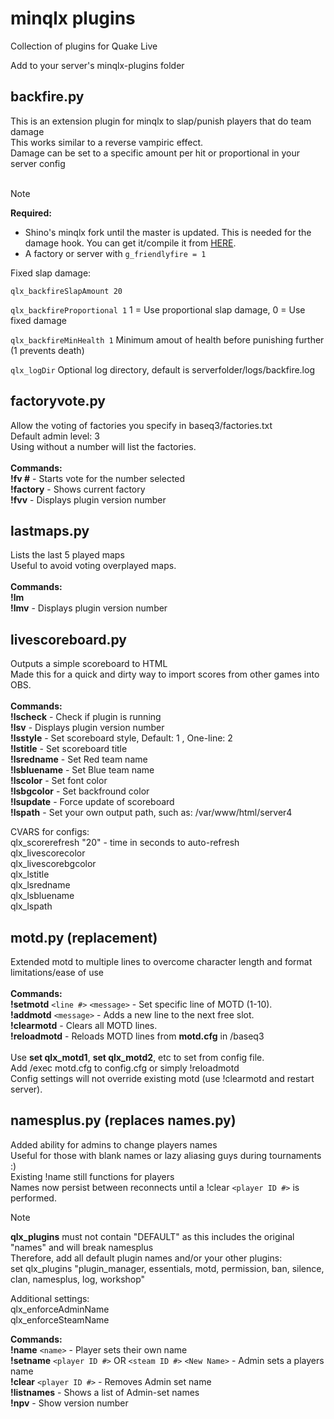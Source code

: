 # minqlx plugins
Collection of plugins for Quake Live

Add to your server's minqlx-plugins folder

## backfire.py
This is an extension plugin for minqlx to slap/punish players that do team damage<br>
This works similar to a reverse vampiric effect.<br>
Damage can be set to a specific amount per hit or proportional in your server config<br>
<br>
> [!NOTE]
> **Required:**<br>
> + Shino's minqlx fork until the master is updated. This is needed for the damage hook. You can get it/compile it from [HERE](https://github.com/mgaertne/minqlx).<br>
> + A factory or server with `g_friendlyfire = 1`<br>

Fixed slap damage:<br>

`qlx_backfireSlapAmount 20`

`qlx_backfireProportional 1`
1 = Use proportional slap damage, 0 = Use fixed damage<br>

`qlx_backfireMinHealth 1`
Minimum amout of health before punishing further (1 prevents death)<br>

`qlx_logDir`
Optional log directory, default is serverfolder/logs/backfire.log<br>

## factoryvote.py<br>

Allow the voting of factories you specify in baseq3/factories.txt<br>
Default admin level: 3<br>
Using without a number will list the factories.<br>
<br>
**Commands:**<br>
**!fv #** - Starts vote for the number selected<br>
**!factory** - Shows current factory<br>
**!fvv**  - Displays plugin version number

## lastmaps.py<br>
Lists the last 5 played maps<br>
Useful to avoid voting overplayed maps.<br>
<br>
**Commands:**<br>
**!lm**<br>
**!lmv**  - Displays plugin version number

## livescoreboard.py<br>
Outputs a simple scoreboard to HTML<br>
Made this for a quick and dirty way to import scores from other games into OBS.<br>
<br>
**Commands:**<br>
**!lscheck** - Check if plugin is running<br>
**!lsv**  - Displays plugin version number<br>
**!lsstyle**  - Set scoreboard style, Default: 1 , One-line: 2<br>
**!lstitle** - Set scoreboard title<br>
**!lsredname** - Set Red team name<br>
**!lsbluename** - Set Blue team name<br>
**!lscolor** - Set font color<br>
**!lsbgcolor** - Set backfround color<br>
**!lsupdate** - Force update of scoreboard<br>
**!lspath** - Set your own output path, such as: /var/www/html/server4<br>

CVARS for configs:<br>
qlx_scorerefresh "20" - time in seconds to auto-refresh<br>
qlx_livescorecolor<br>
qlx_livescorebgcolor<br>
qlx_lstitle<br>
qlx_lsredname<br>
qlx_lsbluename<br>
qlx_lspath<br>

## motd.py (replacement)<br>
Extended motd to multiple lines to overcome character length and format limitations/ease of use<br>
<br>
**Commands:**<br>
**!setmotd** `<line #>` `<message>`	- Set specific line of MOTD (1-10).<br>
**!addmotd** `<message>`      - Adds a new line to the next free slot.<br>
**!clearmotd**                - Clears all MOTD lines.<br>
**!reloadmotd** 				      - Reloads MOTD lines from **motd.cfg** in /baseq3<br>
<br>
Use **set qlx_motd1**, **set qlx_motd2**, etc to set from config file.<br>
Add /exec motd.cfg to config.cfg or simply !reloadmotd<br>
Config settings will not override existing motd (use !clearmotd and restart server).

## namesplus.py (replaces names.py)<br>
Added ability for admins to change players names <br>
Useful for those with blank names or lazy aliasing guys during tournaments :)<br>
Existing !name still functions for players<br>
Names now persist between reconnects until a !clear `<player ID #>` is performed.<br>
> [!NOTE]
> **qlx_plugins** must not contain "DEFAULT" as this includes the original "names" and will break namesplus<br>
> Therefore, add all default plugin names and/or your other plugins:<br>
> set qlx_plugins "plugin_manager, essentials, motd, permission, ban, silence, clan, namesplus, log, workshop"<br>

Additional settings:<br>
qlx_enforceAdminName<br>
qlx_enforceSteamName<br>

**Commands:**<br>
**!name** `<name>` - Player sets their own name<br>
**!setname** `<player ID #>` OR `<steam ID #>` `<New Name>`	- Admin sets a players name<br>
**!clear** `<player ID #>` - Removes Admin set name<br>
**!listnames** - Shows a list of Admin-set names<br>
**!npv** - Show version number<br>
